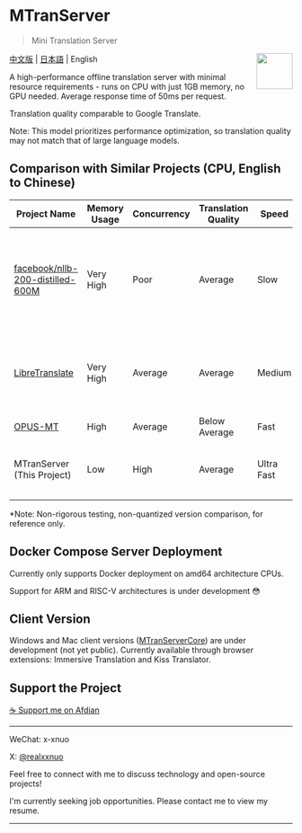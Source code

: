 # MTranServer 
> Mini Translation Server

<img src="https://github.com/user-attachments/assets/c6281154-2d2e-48dd-b757-99c995c8ef01" width="auto" height="64" align="right">

[中文版](README.md) | [日本語](README_ja.md) | English

A high-performance offline translation server with minimal resource requirements - runs on CPU with just 1GB memory, no GPU needed. Average response time of 50ms per request.

Translation quality comparable to Google Translate.

Note: This model prioritizes performance optimization, so translation quality may not match that of large language models.

## Comparison with Similar Projects (CPU, English to Chinese)

| Project Name | Memory Usage | Concurrency | Translation Quality | Speed | Additional Info |
|--------------|--------------|-------------|---------------------|-------|-----------------|
| [facebook/nllb-200-distilled-600M](https://github.com/thammegowda/nllb-serve) | Very High | Poor | Average | Slow | Android's [RTranslator](https://github.com/niedev/RTranslator) has optimizations but still has high resource usage and slower speed |
| [LibreTranslate](https://github.com/LibreTranslate/LibreTranslate) | Very High | Average | Average | Medium | Mid-range CPU: 3 sentences/s, high-end CPU: 15-20 sentences/s. [Details](https://community.libretranslate.com/t/performance-benchmark-data/486) |
| [OPUS-MT](https://github.com/OpenNMT/CTranslate2#benchmarks) | High | Average | Below Average | Fast | [Performance Benchmarks](https://github.com/OpenNMT/CTranslate2#benchmarks) |
| MTranServer (This Project) | Low | High | Average | Ultra Fast | 50ms average response time per request |

*Note: Non-rigorous testing, non-quantized version comparison, for reference only.

## Docker Compose Server Deployment

Currently only supports Docker deployment on amd64 architecture CPUs.

Support for ARM and RISC-V architectures is under development 😳

## Client Version

Windows and Mac client versions ([MTranServerCore](https://github.com/xxnuo/MTranServerCore)) are under development (not yet public). Currently available through browser extensions: Immersive Translation and Kiss Translator.

## Support the Project

[☕️ Support me on Afdian](https://afdian.com/a/xxnuo)

---

WeChat: x-xnuo

X: [@realxxnuo](https://x.com/realxxnuo)

Feel free to connect with me to discuss technology and open-source projects!

I'm currently seeking job opportunities. Please contact me to view my resume.

---
